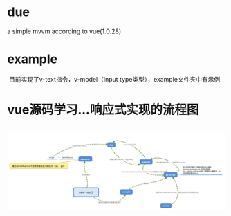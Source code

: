 # due
a simple mvvm according to vue(1.0.28)
# example
  目前实现了v-text指令，v-model（input type类型），example文件夹中有示例
  
# vue源码学习...响应式实现的流程图
  ![image](https://github.com/fengtaijun0507/due/blob/master/vue.png)
  

